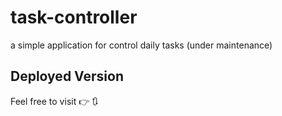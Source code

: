 # task-controller

a simple application for control daily tasks (under maintenance)

## Deployed Version

Feel free to visit 👉 🔃
